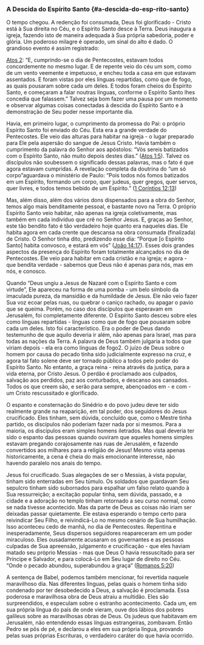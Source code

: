 ### A Descida do Espírito Santo {#a-descida-do-esp-rito-santo}

O tempo chegou. A redenção foi consumada, Deus foi glorificado - Cristo está à Sua direita no Céu, e o Espírito Santo desce à Terra. Deus inaugura a igreja, fazendo isto de maneira adequada à Sua própria sabedoria, poder e glória. Um poderoso milagre é operado, um sinal do alto é dado. O grandioso evento é assim registrado:

[Atos 2](http://bibliaonline.com.br/acf/atos/2): “E, cumprindo-se o dia de Pentecostes, estavam todos concordemente no mesmo lugar. E de repente veio do céu um som, como de um vento veemente e impetuoso, e encheu toda a casa em que estavam assentados. E foram vistas por eles línguas repartidas, como que de fogo, as quais pousaram sobre cada um deles. E todos foram cheios do Espírito Santo, e começaram a falar noutras línguas, conforme o Espírito Santo lhes concedia que falassem.” Talvez seja bom fazer uma pausa por um momento e observar algumas coisas conectadas à descida do Espírito Santo e à demonstração de Seu poder nesse importante dia.

Havia, em primeiro lugar, o cumprimento da promessa do Pai: o próprio Espírito Santo foi enviado do Céu. Esta era a grande verdade do Pentecostes. Ele veio das alturas para habitar na igreja - o lugar preparado para Ele pela aspersão do sangue de Jesus Cristo. Havia também o cumprimento da palavra do Senhor aos apóstolos: “Vós sereis batizados com o Espírito Santo, não muito depois destes dias.” ([Atos 1:5](http://bibliaonline.com.br/acf/atos/1/5)). Talvez os discípulos não soubessem o significado dessas palavras, mas o fato é que agora estavam cumpridas. A revelação completa da doutrina do “um só corpo”aguardava o ministério de Paulo: “Pois todos nós fomos batizados em um Espírito, formando um corpo, quer judeus, quer gregos, quer servos, quer livres, e todos temos bebido de um Espírito.” ([1 Coríntios 12:13](http://bibliaonline.com.br/acf/1co/12/13))

Mas, além disso, além dos vários dons dispensados para a obra do Senhor, temos algo mais benditamente pessoal, e bastante novo na Terra. O próprio Espírito Santo veio habitar, não apenas na igreja coletivamente, mas também em cada indivíduo que crê no Senhor Jesus. E, graças ao Senhor, este tão bendito fato é tão verdadeiro hoje quanto era naqueles dias. Ele habita agora em cada crente que descansa na obra consumada (finalizada) de Cristo. O Senhor tinha dito, predizendo esse dia: “Porque [o Espírito Santo] habita convosco, e estará em vós” ([João 14:17](http://bibliaonline.com.br/acf/jo/14/17)). Esses dois grandes aspectos da presença do Espírito foram totalmente alcançados no dia de Pentecostes. Ele veio para habitar em cada cristão e na igreja; e agora - que bendita verdade - sabemos que Deus não é apenas para nós, mas em nós, e conosco.

Quando “Deus ungiu a Jesus de Nazaré com o Espírito Santo e com virtude”, Ele apareceu na forma de uma pomba - um belo símbolo da imaculada pureza, da mansidão e da humildade de Jesus. Ele não veio fazer Sua voz ecoar pelas ruas, ou quebrar o caniço rachado, ou apagar o pavio que se queima. Porém, no caso dos discípulos que esperavam em Jerusalém, foi completamente diferente. O Espírito Santo desceu sobre eles como línguas repartidas - línguas como que de fogo que pousaram sobre cada um deles. Isto foi característico. Era o poder de Deus dando testemunho de que aquilo deveria ir além, não apenas para Israel, mas para todas as nações da Terra. A palavra de Deus também julgaria a todos que viriam depois - ela era como línguas de fogo2\. O juízo de Deus sobre o homem por causa do pecado tinha sido judicialmente expresso na cruz, e agora tal fato solene deve ser tornado público a todos pelo poder do Espírito Santo. No entanto, a graça reina - reina através da justiça, para a vida eterna, por Cristo Jesus. O perdão é proclamado aos culpados, salvação aos perdidos, paz aos conturbados, e descanso aos cansados. Todos os que creem são, e serão para sempre, abençoados em - e com - um Cristo rescussitado e glorificado.

O espanto e consternação do Sinédrio e do povo judeu deve ter sido realmente grande na reaparição, em tal poder, dos seguidores do Jesus crucificado. Eles tinham, sem dúvida, concluído que, como o Mestre tinha partido, os discípulos não poderiam fazer nada por si mesmos. Para a maioria, os discípulos eram simples homens iletrados. Mas qual deveria ter sido o espanto das pessoas quando ouviram que aqueles homens simples estavam pregando corajosamente nas ruas de Jerusalém, e fazendo convertidos aos milhares para a religião de Jesus! Mesmo vista apenas historicamente, a cena é cheia do mais emocionante interesse, não havendo paralelo nos anais do tempo.

Jesus foi crucificado. Suas alegações de ser o Messias, à vista popular, tinham sido enterradas em Seu túmulo. Os soldados que guardavam Seu sepulcro tinham sido subornados para espalhar um falso relato quando à Sua ressurreição; a excitação popular tinha, sem dúvida, passado, e a cidade e a adoração no templo tinham retornado a seu curso normal, como se nada tivesse acontecido. Mas da parte de Deus as coisas não iriam ser deixadas passar quietamente. Ele estava esperando o tempo certo para reivindicar Seu Filho, e reivindicá-Lo no mesmo cenário de Sua humilhação. Isso aconteceu cedo de manhã, no dia de Pentecostes. Repentina e inesperadamente, Seus dispersos seguidores reapareceram em um poder miraculoso. Eles ousadamente acusaram os governantes e as pessoas culpadas de Sua apreensão, julgamento e crucificação - que eles haviam matado seu próprio Messias - mas que Deus O havia ressuscitado para ser Príncipe e Salvador, e para colocá-Lo em Seu lugar de direito no Céu. “Onde o pecado abundou, superabundou a graça” ([Romanos 5:20](http://bibliaonline.com.br/acf/rm/5/20))

A sentença de Babel, podemos também mencionar, foi revertida naquele maravilhoso dia. Nas diferentes línguas, pelas quais o homem tinha sido condenado por ter desobedecido a Deus, a salvação é proclamada. Essa poderosa e maravilhosa obra de Deus atraiu a multidão. Eles são surpreendidos, e especulam sobre o estranho acontecimento. Cada um, em sua própria língua do país de onde vieram, ouve dos lábios dos pobres galileus sobre as maravilhosas obras de Deus. Os judeus que habitavam em Jerusalém, não entendendo essas línguas estrangeiras, zombavam. Então Pedro se pôs de pé, e declarou a eles em sua própria língua, provando pelas suas próprias Escrituras, o verdadeiro caráter do que havia ocorrido.
